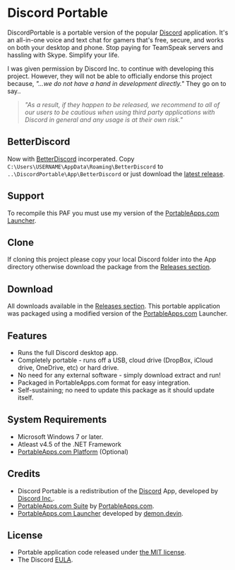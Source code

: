 # Discord Portable
DiscordPortable is a portable version of the popular [Discord](https://discordapp.com/) application. It's an all-in-one voice and text chat for gamers that's free, secure, and works on both your desktop and phone. Stop paying for TeamSpeak servers and hassling with Skype. Simplify your life. 

I was given permission by Discord Inc. to continue with developing this project. However, they will not be able to officially endorse this project because, _"...we do not have a hand in development directly."_ They go on to say..

> _"As a result, if they happen to be released, we recommend to all of our users to be cautious when using third party applications with Discord in general and any usage is at their own risk."_

## BetterDiscord
Now with [BetterDiscord][B1] incorperated. Copy `C:\Users\USERNAME\AppData\Roaming\BetterDiscord` to `..\DiscordPortable\App\BetterDiscord` or just download the [latest release][D1].

[B1]: https://betterdiscord.app/

## Support
To recompile this PAF you must use my version of the [PortableApps.com Launcher][S1].

## Clone
If cloning this project please copy your local Discord folder into the App directory otherwise download the package from the [Releases section][D1].

 [S1]: https://github.com/demondevin/portableapps.comlauncher

## Download
All downloads available in the [Releases section][D1]. This portable application was packaged using a modified version of the [PortableApps.com][D2] Launcher.

 [D1]: https://github.com/demondevin/DiscordPortable/releases/latest
 [D2]: http//portableapps.com/

## Features
* Runs the full Discord desktop app.
* Completely portable - runs off a USB, cloud drive (DropBox, iCloud drive,
  OneDrive, etc) or hard drive.
* No need for any external software - simply download extract and run!
* Packaged in PortableApps.com format for easy integration.
* Self-sustaining; no need to update this package as it should update itself.

## System Requirements
* Microsoft Windows 7 or later.
* Atleast v4.5 of the .NET Framework
* [PortableApps.com Platform][R1] (Optional)

 [R1]: http://portableapps.com/download

## Credits
* Discord Portable is a redistribution of the
  [Discord][C1] App, developed by [Discord Inc.][C2].
* [PortableApps.com Suite][R1] by [PortableApps.com][D2].
* [PortableApps.com Launcher][S1] developed by [demon.devin][C3].

 [C1]: https://discordapp.com/
 [C2]: https://discordapp.com/company
 [C3]: https://github.com/demondevin

## License

* Portable application code released under [the MIT license][L1].
* The Discord [EULA][L2].

 [L1]: https://raw.githubusercontent.com/demondevin/DiscordPortable/master/LICENSE
 [L2]: https://raw.githubusercontent.com/demondevin/DiscordPortable/master/App/AppInfo/EULA.txt
 
